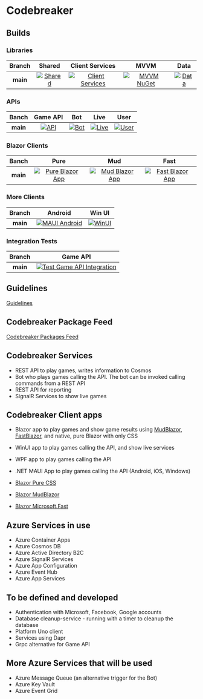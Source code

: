 # Codebreaker

## Builds

### Libraries

|Branch|Shared|Client Services|MVVM|Data|
|:--:|:--:|:--:|:--:|:--:|
**main**|[![Shared](https://github.com/CNinnovation/codebreaker/actions/workflows/codebreaker-lib-shared.yml/badge.svg)](https://github.com/CNinnovation/codebreaker/actions/workflows/codebreaker-lib-shared.yml)|[![Client Services](https://github.com/CNinnovation/codebreaker/actions/workflows/codebreaker-lib-services.yml/badge.svg)](https://github.com/CNinnovation/codebreaker/actions/workflows/codebreaker-lib-services.yml)|[![MVVM NuGet](https://github.com/CNinnovation/codebreaker/actions/workflows/codebreaker-lib-viewmodels.yml/badge.svg)](https://github.com/CNinnovation/codebreaker/actions/workflows/codebreaker-lib-viewmodels.yml)|[![Data](https://github.com/CNinnovation/codebreaker/actions/workflows/codebreaker-lib-data.yml/badge.svg)](https://github.com/CNinnovation/codebreaker/actions/workflows/codebreaker-lib-data.yml)

### APIs

|Banch|Game API|Bot|Live|User|
|:--:|:--:|:--:|:--:|:--:|
**main**|[![API](https://github.com/CNILearn/codebreaker/actions/workflows/codebreakerapi-AutoDeployTrigger-ee54dca3-868c-4c78-9b6c-72e2c6719e10.yml/badge.svg)](https://github.com/CNILearn/codebreaker/actions/workflows/codebreakerapi-AutoDeployTrigger-ee54dca3-868c-4c78-9b6c-72e2c6719e10.yml)|[![Bot](https://github.com/CNILearn/codebreaker/actions/workflows/codebreaker-bot.yml/badge.svg)](https://github.com/CNILearn/codebreaker/actions/workflows/codebreaker-bot.yml)|[![Live](https://github.com/CNILearn/codebreaker/actions/workflows/codebreaker-live.yml/badge.svg)](https://github.com/CNILearn/codebreaker/actions/workflows/codebreaker-live.yml)|[![User](https://github.com/CNILearn/codebreaker/actions/workflows/codebreaker-user.yml/badge.svg)](https://github.com/CNILearn/codebreaker/actions/workflows/codebreaker-user.yml)

### Blazor Clients

|Banch|Pure|Mud|Fast|
|:--:|:--:|:--:|:--:|
**main**|[![Pure Blazor App](https://github.com/CNILearn/codebreaker/actions/workflows/codebreaker-blazor-pure.yml/badge.svg)](https://github.com/CNILearn/codebreaker/actions/workflows/codebreaker-blazor-pure.yml)|[![Mud Blazor App](https://github.com/CNILearn/codebreaker/actions/workflows/codebreaker-blazor-mud.yml/badge.svg)](https://github.com/CNILearn/codebreaker/actions/workflows/codebreaker-blazor-mud.yml)|[![Fast Blazor App](https://github.com/CNILearn/codebreaker/actions/workflows/codebreaker-blazor-fastui.yml/badge.svg)](https://github.com/CNILearn/codebreaker/actions/workflows/codebreaker-blazor-fastui.yml)

### More Clients

|Branch|Android|Win UI|
|:--:|:--:|:--:
**main**|[![MAUI Android](https://github.com/CNILearn/codebreaker/actions/workflows/codebreaker-maui-android.yml/badge.svg)](https://github.com/CNILearn/codebreaker/actions/workflows/codebreaker-maui-android.yml)|[![WinUI](https://github.com/CNILearn/codebreaker/actions/workflows/codebreaker-winui.yml/badge.svg)](https://github.com/CNILearn/codebreaker/actions/workflows/codebreaker-winui.yml)

### Integration Tests

|Branch|Game API|
|:--:|:--:|
**main**|[![Test Game API Integration](https://github.com/CNinnovation/codebreaker/actions/workflows/codebreakerapi-integrationtests.yml/badge.svg)](https://github.com/CNinnovation/codebreaker/actions/workflows/codebreakerapi-integrationtests.yml)

## Guidelines

[Guidelines](guidelines.md)

## Codebreaker Package Feed

[Codebreaker Packages Feed](https://pkgs.dev.azure.com/cnilearn/codebreakerpackages/_packaging/codebreaker/nuget/v3/index.json)

## Codebreaker Services

* REST API to play games, writes information to Cosmos
* Bot who plays games calling the API. The bot can be invoked calling commands from a REST API
* REST API for reporting
* SignalR Services to show live games

## Codebreaker Client apps

* Blazor app to play games and show game results using [MudBlazor](https://www.mudblazor.com/), [FastBlazor](https://github.com/microsoft/fast-blazor), and native, pure Blazor with only CSS
* WinUI app to play games calling the API, and show live services
* WPF app to play games calling the API
* .NET MAUI App to play games calling the API (Android, iOS, Windows)

* [Blazor Pure CSS](https://codebreaker-pure.azurewebsites.net/)
* [Blazor MudBlazor](https://codebreaker-mud.azurewebsites.net/)
* [Blazor Microsoft.Fast](https://codebreaker-fast.azurewebsites.net/)

## Azure Services in use

* Azure Container Apps
* Azure Cosmos DB
* Azure Active Directory B2C
* Azure SignalR Services
* Azure App Configuration
* Azure Event Hub
* Azure App Services

## To be defined and developed

* Authentication with Microsoft, Facebook, Google accounts
* Database cleanup-service - running with a timer to cleanup the database
* Platform Uno client
* Services using Dapr
* Grpc alternative for Game API

## More Azure Services that will be used

* Azure Message Queue (an alternative trigger for the Bot)
* Azure Key Vault
* Azure Event Grid
